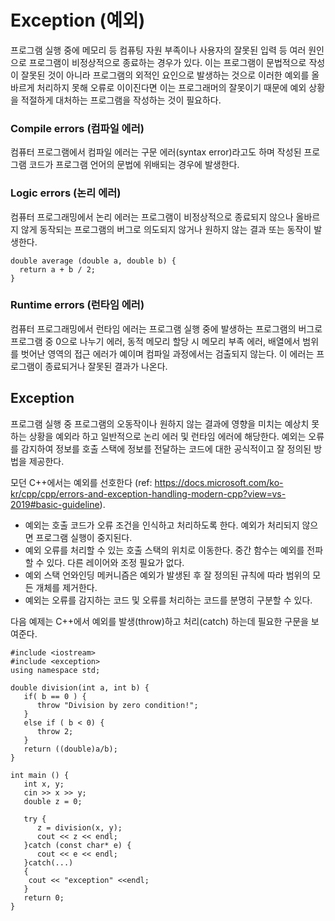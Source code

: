 # Exception (예외)

프로그램 실행 중에 메모리 등 컴퓨팅 자원 부족이나 사용자의 잘못된 입력 등 여러 원인으로 프로그램이 비정상적으로 종료하는 
경우가 있다. 이는 프로그램이 문법적으로 작성이 잘못된 것이 아니라 프로그램의 외적인 요인으로 발생하는 것으로 이러한 예외를 
올바르게 처리하지 못해 오류로 이이진다면 이는 프로그래머의 잘못이기 때문에 예외 상황을 적절하게 대처하는 프로그램을 작성하는 것이 필요하다. 

### Compile errors (컴파일 에러)
컴퓨터 프로그램에서 컴파일 에러는 구문 에러(syntax error)라고도 하며 작성된 프로그램 코드가 프로그램 언어의 문법에
위배되는 경우에 발생한다. 

### Logic errors (논리 에러)
컴퓨터 프로그래밍에서 논리 에러는 프로그램이 비정상적으로 종료되지 않으나 올바르지 않게 동작되는 프로그램의 버그로 
의도되지 않거나 원하지 않는 결과 또는 동작이 발생한다. 

```
double average (double a, double b) {
  return a + b / 2;
}
```

### Runtime errors (런타임 에러)
컴퓨터 프로그래밍에서 런타임 에러는 프로그램 실행 중에 발생하는 프로그램의 버그로 프로그램 중 0으로 나누기 에러, 
동적 메모리 할당 시 메모리 부족 에러, 배열에서 범위를 벗어난 영역의 접근 에러가 예이며 컴파일 과정에서는 검출되지 않는다.
이 에러는 프로그램이 종료되거나 잘못된 결과가 나온다.

## Exception

프로그램 실행 중 프로그램의 오동작이나 원하지 않는 결과에 영향을 미치는 예상치 못하는 상황을 예외라 하고 
일반적으로 논리 에러 및 런타임 에러에 해당한다. 예외는 오류를 감지하여 정보를 호출 스택에  정보를 전달하는 코드에 대한
공식적이고 잘 정의된 방법을 제공한다. 

모던 C++에서는 예외를 선호한다 (ref: https://docs.microsoft.com/ko-kr/cpp/cpp/errors-and-exception-handling-modern-cpp?view=vs-2019#basic-guideline). 

* 예외는 호출 코드가 오류 조건을 인식하고 처리하도록 한다. 예외가 처리되지 않으면 프로그램 실행이 중지된다.
* 예외 오류를 처리할 수 있는 호출 스택의 위치로 이동한다. 중간 함수는 예외를 전파할 수 있다. 다른 레이어와 조정 필요가 없다.
* 예외 스택 언와인딩 메커니즘은 예외가 발생된 후 잘 정의된 규칙에 따라 범위의 모든 개체를 제거한다.
* 예외는 오류를 감지하는 코드 및 오류를 처리하는 코드를 분명히 구분할 수 있다.

다음 예제는 C++에서 예외를 발생(throw)하고 처리(catch) 하는데 필요한 구문을 보여준다. 

```
#include <iostream>
#include <exception>
using namespace std;

double division(int a, int b) {
   if( b == 0 ) {
      throw "Division by zero condition!";
   } 
   else if ( b < 0) {
      throw 2;
   }
   return ((double)a/b);
}

int main () {
   int x, y;
   cin >> x >> y;
   double z = 0;
   
   try {
      z = division(x, y);
      cout << z << endl;
   }catch (const char* e) {
      cout << e << endl;
   }catch(...)
   {
    cout << "exception" <<endl;
   }
   return 0;
}

```
